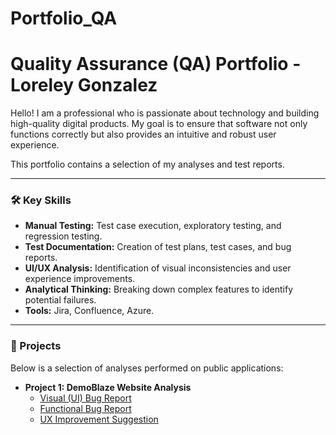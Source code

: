 # Portfolio_QA

# Quality Assurance (QA) Portfolio - Loreley Gonzalez

Hello! I am a professional who is passionate about technology and building high-quality digital products. My goal is to ensure that software not only functions correctly but also provides an intuitive and robust user experience.

This portfolio contains a selection of my analyses and test reports.

---

### 🛠️ Key Skills

* **Manual Testing:** Test case execution, exploratory testing, and regression testing.
* **Test Documentation:** Creation of test plans, test cases, and bug reports.
* **UI/UX Analysis:** Identification of visual inconsistencies and user experience improvements.
* **Analytical Thinking:** Breaking down complex features to identify potential failures.
* **Tools:** Jira, Confluence, Azure.

---

### 📂 Projects

Below is a selection of analyses performed on public applications:

* **Project 1: DemoBlaze Website Analysis**
    * [Visual (UI) Bug Report](https://docs.google.com/document/d/1MBg0MC7_5CHkQ7-P-GBqZ0tjJbhC87NZ5LU0GGA6XPk/edit?tab=t.0)
    * [Functional Bug Report](https://docs.google.com/document/d/13yZH4cDIEl9BsE_GiWdE9vqBLXUpHz1RyKoyKi8Fyig/edit?usp=sharing)
    * [UX Improvement Suggestion](https://docs.google.com/document/d/14bo6ZddlnuwM20o_kQsgmj0dRVQdoiAjFlkCoPPAB_I/edit?tab=t.0)
